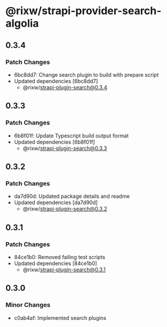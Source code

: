 # @rixw/strapi-provider-search-algolia

## 0.3.4

### Patch Changes

- 6bc8dd7: Change search plugin to build with prepare script
- Updated dependencies [6bc8dd7]
  - @rixw/strapi-plugin-search@0.3.4

## 0.3.3

### Patch Changes

- 6b8f01f: Update Typescript build output format
- Updated dependencies [6b8f01f]
  - @rixw/strapi-plugin-search@0.3.3

## 0.3.2

### Patch Changes

- da7d90d: Updated package details and readme
- Updated dependencies [da7d90d]
  - @rixw/strapi-plugin-search@0.3.2

## 0.3.1

### Patch Changes

- 84ce1b0: Removed failing test scripts
- Updated dependencies [84ce1b0]
  - @rixw/strapi-plugin-search@0.3.1

## 0.3.0

### Minor Changes

- c0ab4af: Implemented search plugins
